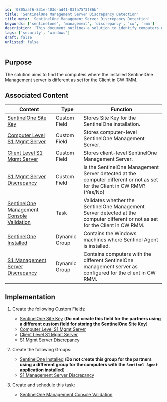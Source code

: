 ```yaml
---
id: '0805aaf6-831e-403d-ad41-03fa7573f86b'
title: 'SentinelOne Management Server Discrepancy Detection'
title_meta: 'SentinelOne Management Server Discrepancy Detection'
keywords: ['sentinelone', 'management', 'discrepancy', 'cw', 'rmm']
description: 'This document outlines a solution to identify computers where the installed SentinelOne Management server differs from the configuration set for the Client in ConnectWise RMM. It provides details on associated custom fields, dynamic groups, and implementation steps necessary to validate and manage SentinelOne installations effectively.'
tags: ['security', 'windows']
draft: false
unlisted: false
---
```

## Purpose

The solution aims to find the computers where the installed SentinelOne Management server is different as set for the Client in CW RMM.

## Associated Content

| Content                                                                 | Type          | Function                                                                                                 |
|-------------------------------------------------------------------------|---------------|---------------------------------------------------------------------------------------------------------|
| [SentinelOne Site Key](<../cwrmm/custom-fields/Company - SentinelOne Site Key.md>) | Custom Field  | Stores Site Key for the SentinelOne installation.                                                      |
| [Computer Level S1 Mgmt Server](<../cwrmm/custom-fields/Endpoint - Computer Level S1 Mgmt Server.md>) | Custom Field  | Stores computer-level SentinelOne Management Server.                                                    |
| [Client Level S1 Mgmt Server](<../cwrmm/custom-fields/Endpoint - Client Level S1 Mgmt Server.md>) | Custom Field  | Stores client-level SentinelOne Management Server.                                                      |
| [S1 Mgmt Server Discrepancy](<../cwrmm/custom-fields/Endpoint - S1 Mgmt Server Discrepancy.md>) | Custom Field  | Is the SentinelOne Management Server detected at the computer different or not as set for the Client in CW RMM? (Yes/No) |
| [SentinelOne Management Console Validation](<../cwrmm/tasks/SentinelOne Management Console Validation.md>) | Task          | Validates whether the SentinelOne Management Server detected at the computer different or not as set for the Client in CW RMM. |
| [SentinelOne Installed](<../cwrmm/groups/SentinelOne Installed.md>) | Dynamic Group | Contains the Windows machines where Sentinel Agent is installed.                                        |
| [S1 Management Server Discrepancy](<../cwrmm/groups/S1 Management Server Discrepancy.md>) | Dynamic Group | Contains computers with the different SentinelOne management server as configured for the client in CW RMM. |

## Implementation

1. Create the following Custom Fields:  
   - [SentinelOne Site Key](<../cwrmm/custom-fields/Company - SentinelOne Site Key.md>)  (**Do not create this field for the partners using a different custom field for storing the SentinelOne Site Key**)  
   - [Computer Level S1 Mgmt Server](<../cwrmm/custom-fields/Endpoint - Computer Level S1 Mgmt Server.md>)  
   - [Client Level S1 Mgmt Server](<../cwrmm/custom-fields/Endpoint - Client Level S1 Mgmt Server.md>)  
   - [S1 Mgmt Server Discrepancy](<../cwrmm/custom-fields/Endpoint - S1 Mgmt Server Discrepancy.md>)  

2. Create the following Groups:  
   - [SentinelOne Installed](<../cwrmm/groups/SentinelOne Installed.md>) (**Do not create this group for the partners using a different group for the computers with the `Sentinel Agent` application installed**)  
   - [S1 Management Server Discrepancy](<../cwrmm/groups/S1 Management Server Discrepancy.md>)  

3. Create and schedule this task:  
   - [SentinelOne Management Console Validation](<../cwrmm/tasks/SentinelOne Management Console Validation.md>)  












